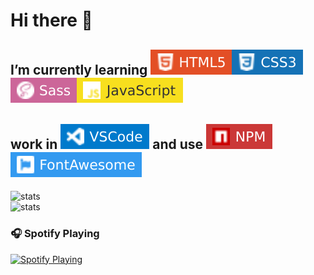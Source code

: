# Hi there 👋

## I’m currently learning <img src="./img/html5.svg"><img src="./img/css.svg"><img src="./img/sass.svg"><img src="./img/javascript.svg">
## work in  <img src="./img/vscode.svg"> and use <img src="./img/npm.svg"><img src="./img/fontawesome.svg">

![stats](https://github-readme-stats.vercel.app/api?username=asmadeusx&show_icons=true&theme=dark&disable_animations=true)<br>
![stats](https://github-readme-stats.vercel.app/api/top-langs?username=asmadeusx&layout=compact&card_width=445&theme=dark)

<!--
**asmadeusx/asmadeusx** is a ✨ _special_ ✨ repository because its `README.md` (this file) appears on your GitHub profile.

Here are some ideas to get you started:

- 🔭 I’m currently working on ...
- 🌱 I’m currently learning ...
- 👯 I’m looking to collaborate on ...
- 🤔 I’m looking for help with ...
- 💬 Ask me about ...
- 📫 How to reach me: ...
- 😄 Pronouns: ...
- ⚡ Fun fact: ...
-->

### 🎧 Spotify Playing

[<img src="https://spotify-now-playing-asmadeusx.vercel.app/api/spotify-playing" alt="Spotify Playing" width="350" />](https://open.spotify.com/user/0we8v3womvad5b9olz7r43e98)
